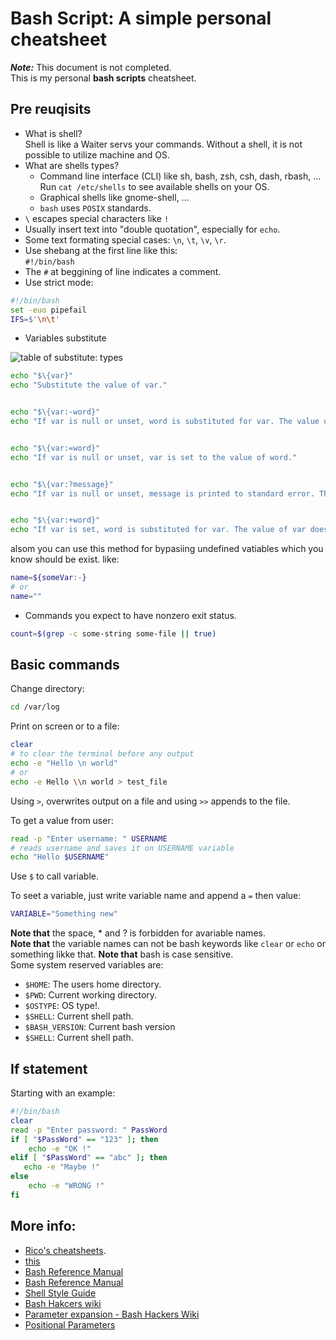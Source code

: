 # Bash Script: A simple personal cheatsheet

_**Note:**_ This document is not completed.  
This is my personal **bash scripts** cheatsheet.


## Pre reuqisits

* What is shell?  
  Shell is like a Waiter servs your commands. Without a shell, it is not
  possible to utilize machine and OS.
* What are shells types?  
  - Command line interface (CLI) like sh, bash, zsh, csh, dash, rbash, ...  
    Run `cat /etc/shells` to see available shells on your OS.
  - Graphical shells like gnome-shell, ...
  - `bash` uses `POSIX` standards.
* `\` escapes special characters like `!`
* Usually insert text into "double quotation", especially for `echo`.
* Some text formating special cases: `\n`, `\t`, `\v`, `\r`.
* Use shebang at the first line like this:  
  `#!/bin/bash`
* The `#` at beggining of line indicates a comment.
* Use strict mode: 
``` bash
#!/bin/bash
set -euo pipefail
IFS=$'\n\t'
```
* Variables substitute

![table of substitute: types](https://i.stack.imgur.com/T2Fp8.png)

``` bash
echo "$\{var}"
echo "Substitute the value of var."


echo "$\{var:-word}"
echo "If var is null or unset, word is substituted for var. The value of var does not change."


echo "$\{var:=word}"
echo "If var is null or unset, var is set to the value of word."


echo "$\{var:?message}"
echo "If var is null or unset, message is printed to standard error. This checks that variables are set correctly."


echo "$\{var:+word}"
echo "If var is set, word is substituted for var. The value of var does not change."

```
alsom you can use this method for bypasiing undefined vatiables which you know
should be exist. like:
``` bash
name=${someVar:-}
# or
name=""
```
* Commands you expect to have nonzero exit status.
``` bash
count=$(grep -c some-string some-file || true)
```

## Basic commands

Change directory:

``` bash
cd /var/log
```

Print on screen or to a file:

``` bash
clear
# to clear the terminal before any output
echo -e "Hello \n world" 
# or
echo -e Hello \\n world > test_file
```

Using `>`, overwrites output on a file and using `>>` appends to  the file.  

To get a value from user:

``` bash
read -p "Enter username: " USERNAME
# reads username and saves it on USERNAME variable
echo "Hello $USERNAME"
```
Use `$` to call variable.

To seet a variable, just write variable name and append a `=` then value:  

``` bash
VARIABLE="Something new"
```

**Note that** the space, * and ? is forbidden for avariable names.  
**Note that** the variable names can not be bash keywords like `clear` or
`echo` or something likke that.
**Note that** bash is case sensitive.  
Some system reserved variables are:
* `$HOME`: The users home directory.
* `$PWD`: Current working directory.
* `$OSTYPE`: OS type!.
* `$SHELL`: Current shell path.
* `$BASH_VERSION`: Current bash version
* `$SHELL`: Current shell path.

## If statement

Starting with an example:

``` bash
#!/bin/bash
clear
read -p "Enter password: " PassWord
if [ "$PassWord" == "123" ]; then
    echo -e "OK !"
elif [ "$PassWord" == "abc" ]; then
   echo -e "Maybe !"
else
    echo -e "WRONG !"
fi
```

## More info:
* [Rico's cheatsheets](https://devhints.io/bash).  
* [this](http://redsymbol.net/articles/unofficial-bash-strict-mode/#sourcing-nonconforming-document)
* [Bash Reference Manual](http://www.gnu.org/savannah-checkouts/gnu/bash/manual/bash.html#Shell-Parameter-Expansion)
* [Bash Reference Manual](https://www.gnu.org/software/bash/manual/bash)
* [Shell Style Guide](https://google.github.io/styleguide/shellguide.html)
* [Bash Hakcers wiki](https://wiki.bash-hackers.org/start)
* [Parameter expansion - Bash Hackers Wiki](https://wiki.bash-hackers.org/syntax/pe#simple_usage)
* [Positional Parameters](http://linuxcommand.org/lc3_wss0120.php)
